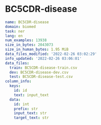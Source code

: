 # BC5CDR-disease
 
<!-- MARKDOWN-AUTO-DOCS:START (CODE:src=../../../../ekorpkit/resources/datasets/t5/BC5CDR-disease.yaml) -->
<!-- The below code snippet is automatically added from ../../../../ekorpkit/resources/datasets/t5/BC5CDR-disease.yaml -->
```yaml
name: BC5CDR-disease
domain: biomed
task: ner
lang: en
num_examples: 13938
size_in_bytes: 2043073
size_in_human_bytes: 1.95 MiB
data_files_modified: '2022-02-26 03:02:29'
info_updated: '2022-02-26 03:06:01'
data_files:
  train: BC5CDR-disease-train.csv
  dev: BC5CDR-disease-dev.csv
  test: BC5CDR-disease-test.csv
column_info:
  keys:
    id: id
    text: input_text
  data:
    id: int
    prefix: str
    input_text: str
    target_text: str
```
<!-- MARKDOWN-AUTO-DOCS:END -->
